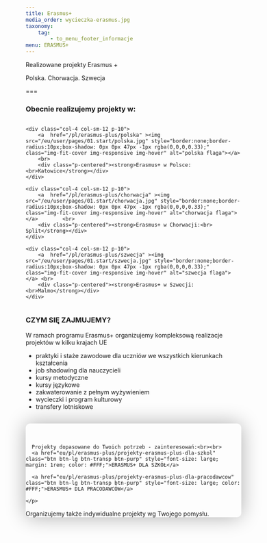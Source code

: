 ```yaml
---
title: Erasmus+
media_order: wycieczka-erasmus.jpg
taxonomy:
    tag:
        - to_menu_footer_informacje
menu: ERASMUS+
---
```


Realizowane projekty Erasmus +

Polska. Chorwacja. Szwecja 

===

### Obecnie realizujemy projekty w:
 
 <div class="columns" style="margin-bottom: 20px;">

    <div class="col-4 col-sm-12 p-10">
        <a  href="/pl/erasmus-plus/polska" ><img src="/eu/user/pages/01.start/polska.jpg" style="border:none;border-radius:10px;box-shadow: 0px 0px 47px -1px rgba(0,0,0,0.33);" class="img-fit-cover img-responsive img-hover" alt="polska flaga"></a>
        <br>
        <div class="p-centered"><strong>Erasmus+ w Polsce:<br>Katowice</strong></div>
    </div>

    <div class="col-4 col-sm-12 p-10">
        <a  href="/pl/erasmus-plus/chorwacja" ><img src="/eu/user/pages/01.start/chorwacja.jpg" style="border:none;border-radius:10px;box-shadow: 0px 0px 47px -1px rgba(0,0,0,0.33);" class="img-fit-cover img-responsive img-hover" alt="chorwacja flaga"></a>        <br>
        <div class="p-centered"><strong>Erasmus+ w Chorwacji:<br> Split</strong></div>
    </div>

    <div class="col-4 col-sm-12 p-10">
        <a  href="/pl/erasmus-plus/szwecja" ><img src="/eu/user/pages/01.start/szwecja.jpg" style="border:none;border-radius:10px;box-shadow: 0px 0px 47px -1px rgba(0,0,0,0.33);" class="img-fit-cover img-responsive img-hover" alt="szwecja flaga"></a> <br>
        <div class="p-centered"><strong>Erasmus+ w Szwecji: <br>Malmo</strong></div>
    </div>

</div>




### CZYM SIĘ ZAJMUJEMY?

W ramach programu Erasmus+ organizujemy kompleksową realizacje projektów w kilku krajach UE

* praktyki i staże zawodowe dla uczniów we wszystkich kierunkach kształcenia
* job shadowing dla nauczycieli
* kursy metodyczne
* kursy językowe
* zakwaterowanie z pełnym wyżywieniem
* wycieczki i program kulturowy
* transfery lotniskowe

<br>

<div class="empty" id="emptyDark" style="border-radius:10px; box-shadow: 0px 0px 47px -1px rgba(0,0,0,0.33);"> 
    <i class="fa-regular fa-handshake" style="margin-right: 10px; color: #fa4bb1; font-size: 3rem;"></i><br><br>
  <p>
      
      Projekty dopasowane do Twoich potrzeb - zainteresowań:<br><br>
      <a href="eu/pl/erasmus-plus/projekty-erasmus-plus-dla-szkol" class="btn btn-lg btn-transp btn-purp" style="font-size: large; margin: 1rem; color: #FFF;">ERASMUS+ DLA SZKÓŁ</a> 
    
      <a href="eu/pl/erasmus-plus/projekty-erasmus-plus-dla-pracodawcow" class="btn btn-lg btn-transp btn-purp" style="font-size: large; color: #FFF;">ERASMUS+ DLA PRACODAWCÓW</a>
    
    </p>
  <p class="empty-subtitle">Organizujemy także indywidualne projekty wg Twojego pomysłu.</p>
</div>